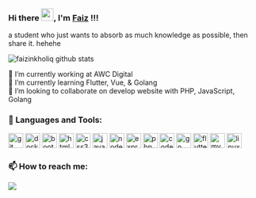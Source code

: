 ### Hi there <img src="https://media.giphy.com/media/hvRJCLFzcasrR4ia7z/giphy.gif" width="25px">, I'm <a href="https://github.com/faizinkholiq">Faiz<a> !!!

a student who just wants to absorb as much knowledge as possible, then share it. hehehe<br/>

![faizinkholiq github stats](https://github-readme-stats.vercel.app/api?username=faizinkholiq&theme=react&show_icons=true)

🔭 I’m currently working at AWC Digital<br/>
🌱 I’m currently learning Flutter, Vue, & Golang<br/>
👯 I’m looking to collaborate on develop website with PHP, JavaScript, Golang<br/>

### 🔧 Languages and Tools:
[<img src="https://devicons.github.io/devicon/devicon.git/icons/git/git-original.svg" alt="git" width="30" height="30"/>](https://git-scm.com/) [<img src="https://devicons.github.io/devicon/devicon.git/icons/docker/docker-original.svg" alt="docker" width="30" height="30"/>](https://docker.org/) [<img src="https://devicons.github.io/devicon/devicon.git/icons/bootstrap/bootstrap-plain.svg" alt="bootstrap" width="30" height="30"/>](https://getbootstrap.com) [<img src="https://devicons.github.io/devicon/devicon.git/icons/html5/html5-original-wordmark.svg" alt="html5" width="30" height="30"/>](https://www.w3.org/html/) [<img src="https://devicons.github.io/devicon/devicon.git/icons/css3/css3-original-wordmark.svg" alt="css3" width="30" height="30"/>](https://www.w3.org/Style/CSS/) [<img src="https://devicons.github.io/devicon/devicon.git/icons/javascript/javascript-original.svg" alt="javascript" width="30" height="30"/>](https://developer.mozilla.org/id/docs/Web/JavaScript) [<img src="https://devicons.github.io/devicon/devicon.git/icons/nodejs/nodejs-original.svg" alt="nodejs" width="30" height="30"/>](https://nodejs.org/en/) [<img src="https://devicons.github.io/devicon/devicon.git/icons/express/express-original-wordmark.svg" alt="express" width="30" height="30"/>](https://expressjs.com) [<img src="https://devicons.github.io/devicon/devicon.git/icons/php/php-original.svg" alt="php" width="30" height="30"/>](https://www.php.net/) [<img src="https://devicons.github.io/devicon/devicon.git/icons/codeigniter/codeigniter-plain.svg" alt="codeigniter" width="30" height="30"/>](http://codeigniter.com/) [<img src="https://devicons.github.io/devicon/devicon.git/icons/go/go-original.svg" alt="go" width="30" height="30"/>](https://golang.org) [<img src="//www.vectorlogo.zone/logos/flutterio/flutterio-icon.svg" alt="flutter" width="30" height="30"/>](https://flutter.dev)  [<img src="https://devicons.github.io/devicon/devicon.git/icons/mysql/mysql-original.svg" alt="mysql" width="30" height="30"/>](https://dev.mysql.com/) [<img src="https://devicons.github.io/devicon/devicon.git/icons/linux/linux-original.svg" alt="linux" width="30" height="30"/>](https://linux.org/)


### 📫 How to reach me:
[<img src="https://img.shields.io/badge/Telegram-%40faizinkholiq-blue?style=for-the-badge&logo=telegram">](https://t.me/faizinkholiq)

<!-- 💬 Ask me about Web Development -->
<!-- 📫 How to reach me: nasrunfaizinkholiq@gmail.com -->
<!-- 😄 Pronouns: faizin -->
<!-- - 🤔 I’m looking for help with ... -->
<!-- - ⚡ Fun fact: ... -->
